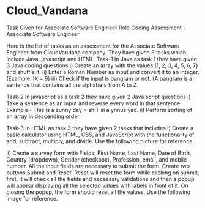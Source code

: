 # Cloud_Vandana
Task Given for Associate Software Engineer Role
Coding Assessment - Associate Software Engineer

Here is the list of tasks as an assessment for the Associate Software Engineer from CloudVandana company. They have given 3 tasks which include Java, javascript and HTML.
Task-1
In Java as task 1 they have given 3 Java coding questions i) Create an array with the values (1, 2, 3, 4, 5, 6, 7) and shuffle it. ii) Enter a Roman Number as input and convert it to an integer. (Example: IX = 9) iii) Check if the input is pangram or not. (A pangram is a sentence that contains all the alphabets from A to Z.

Task-2
In javascript as a task 2 they have given 2 Java script questions i) Take a sentence as an input and reverse every word in that sentence. Example - This is a sunny day > shiT si a ynnus yad. ii) Perform sorting of an array in descending order.

Task-3
In HTML as task 3 they have given 2 tasks that includes i) Create a basic calculator using HTML, CSS, and JavaScript with the functionality of add, subtract, multiply, and divide. Use the following picture for reference.

ii) Create a survey form with Fields; First Name, Last Name, Date of Birth, Country (dropdown), Gender (checkbox), Profession, email, and mobile number. All the input fields are necessary to submit the form. Create two buttons Submit and Reset. Reset will reset the form while clicking on submit, first, it will check all the fields and necessary validations and then a popup will appear displaying all the selected values with labels in front of it. On closing the popup, the form should reset all the values. Use the following image for reference.
